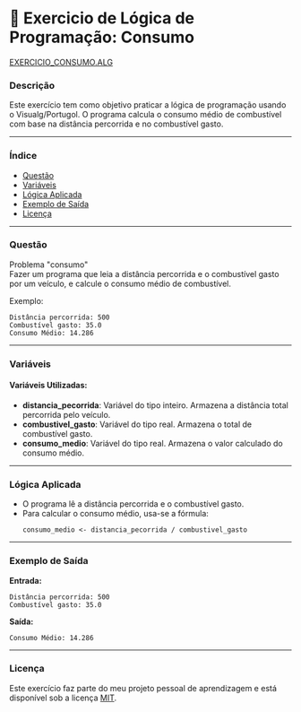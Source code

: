 
# 🚀 Exercicio de Lógica de Programação: Consumo

<a href="/logica-de-programação/VisualG_Portugol/Estrutura_Sequencial/Exercicios/exercicio_consumo/EXERCICIO_CONSUMO.ALG">EXERCICIO_CONSUMO.ALG</a>

### Descrição

Este exercício tem como objetivo praticar a lógica de programação usando o Visualg/Portugol. O programa calcula o consumo médio de combustível com base na distância percorrida e no combustível gasto.

---

### Índice

- [Questão](#questão)
- [Variáveis](#variáveis)
- [Lógica Aplicada](#lógica-aplicada)
- [Exemplo de Saída](#exemplo-de-saída)
- [Licença](#licença)

---

### Questão

Problema "consumo"  
Fazer um programa que leia a distância percorrida e o combustível gasto por um veículo, e calcule o consumo médio de combustível.

Exemplo:
```
Distância percorrida: 500  
Combustível gasto: 35.0  
Consumo Médio: 14.286
```

---

### Variáveis

#### Variáveis Utilizadas:

- **distancia_pecorrida**: Variável do tipo inteiro. Armazena a distância total percorrida pelo veículo.
- **combustivel_gasto**: Variável do tipo real. Armazena o total de combustível gasto.
- **consumo_medio**: Variável do tipo real. Armazena o valor calculado do consumo médio.

---

### Lógica Aplicada

- O programa lê a distância percorrida e o combustível gasto.
- Para calcular o consumo médio, usa-se a fórmula:
  ```alg
  consumo_medio <- distancia_pecorrida / combustivel_gasto
  ```

---

### Exemplo de Saída

**Entrada:**
```
Distância percorrida: 500
Combustível gasto: 35.0
```

**Saída:**
```
Consumo Médio: 14.286
```

---

### Licença

Este exercício faz parte do meu projeto pessoal de aprendizagem e está disponível sob a licença [MIT](/LICENSE.mdE).
